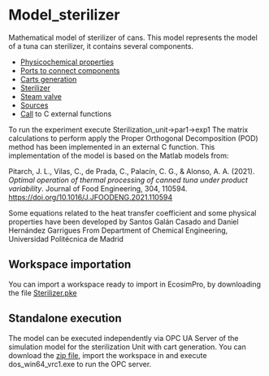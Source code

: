 # Model_sterilizer
Mathematical model of sterilizer of cans.
This model represents the model of a tuna can sterilizer, it contains several components.
- [Physicochemical properties](sources/Propiedades.el)
- [Ports to connect components](sources/Ports.el)
- [Carts generation](sources/Carts.el)
- [Sterilizer](sources/Sterilizer_ext_matrix_POD.el)
- [Steam valve](sources/Valve.el)
- [Sources](sources/Sources.el)
- [Call](sources/Latas_DLL.el) to C external functions

To run the experiment execute Sterilization_unit->par1->exp1
The matrix calculations to perform apply the Proper Orthogonal Decomposition (POD) method has been implemented in an external C function.
This implementation of the model is based on the Matlab models from:

Pitarch, J. L., Vilas, C., de Prada, C., Palacín, C. G., & Alonso, A. A. (2021). _Optimal operation of thermal processing of canned tuna under product variability_. Journal of Food Engineering, 304, 110594. https://doi.org/10.1016/J.JFOODENG.2021.110594

Some equations related to the heat transfer coefficient and some physical properties have been developed by Santos Galán Casado and  Daniel Hernández Garrigues From Department of Chemical Engineering, Universidad Politécnica de Madrid

## Workspace importation
You can import a workspace ready to import in EcosimPro, by downloading the file [Sterilizer.pke](Sterilizer.pke)


## Standalone execution
The model can be executed independently via OPC UA Server of the simulation model for the sterilization Unit with cart generation.
You can download the [zip file](Sterilizer.pke), import the workspace in  and execute dos_win64_vrc1.exe to run the OPC server.
